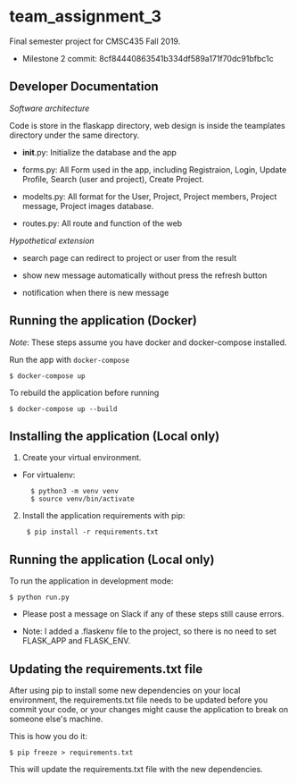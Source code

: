 # team_assignment_3

Final semester project for CMSC435 Fall 2019.

* Milestone 2 commit: 8cf84440863541b334df589a171f70dc91bfbc1c

## Developer Documentation

*Software architecture*

Code is store in the flaskapp directory, 
	web design is inside the teamplates directory under the same directory.

- __init__.py: Initialize the database and the app

- forms.py: All Form used in the app, including Registraion, Login, 
         Update Profile, Search (user and project), Create Project.  

- modelts.py: All format for the User, Project, Project members,
         Project message, Project images database.  

- routes.py: All route and function of the web
      

*Hypothetical extension*

- search page can redirect to project or user from the result

- show new message automatically without press the refresh button

- notification when there is new message



## Running the application (Docker)

*Note*: These steps assume you have docker and docker-compose installed.

Run the app with ```docker-compose```

    $ docker-compose up

To rebuild the application before running

    $ docker-compose up --build

## Installing the application (Local only)

1. Create your virtual environment.

- For virtualenv:

        $ python3 -m venv venv
        $ source venv/bin/activate

2. Install the application requirements with pip:

        $ pip install -r requirements.txt

## Running the application (Local only)

To run the application in development mode:

    $ python run.py

- Please post a message on Slack if any of these steps still cause errors.

- Note: I added a .flaskenv file to the project, so there is no need to set
  FLASK_APP and FLASK_ENV.


## Updating the requirements.txt file

After using pip to install some new dependencies on your local environment, the
requirements.txt file needs to be updated before you commit your code, or your
changes might cause the application to break on someone else's machine.

This is how you do it:

    $ pip freeze > requirements.txt

This will update the requirements.txt file with the new dependencies. 
